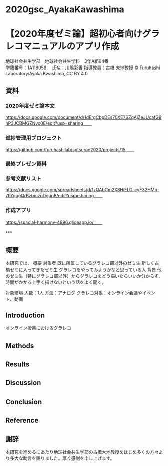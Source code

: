 # 2020gsc_AyakaKawashima
# 【2020年度ゼミ論】超初心者向けグラレコマニュアルのアプリ作成    
地球社会共生学部　地球社会共生学科　3年A組64番  
学籍番号：1A118058  　氏名：川嶋彩香
指導教員：古橋 大地教授 
© Furuhashi Laboratory/Ayaka Kwashima, CC BY 4.0

## 資料
### 2020年度ゼミ論本文　　
https://docs.google.com/document/d/1dErgCbpDEs70XE7SZqAjZeJUcafG9hP3JCBMGZNyc0E/edit?usp=sharing　　
### 進捗管理用プロジェクト
https://github.com/furuhashilab/sotsuron2020/projects/15　　
### 最終プレゼン資料　

### 参考文献リスト　　
https://docs.google.com/spreadsheets/d/1zQAbCm2X8HiELG-cyF32HMo-7hYqugQrBzbmzoDgup8/edit?usp=sharing　　
### 作成アプリ　　
https://spacial-harmony-4996.glideapp.io/　　

***　　

## 概要  
本研究では、
概要
対象者
既に所属しているグラレコ部以外のゼミ生
新しく古橋ゼミに入ってきたゼミ生
グラレコをやってみようかなと思っている人
背景
他のゼミ生（特にグラレコ部以外）からグラレコをどう描いたらいいか分からず、
時間がかかる上手く描けないという話をよく聞く。

対象環境
人数：1人
方法：アナログ
グラレコ対象：オンライン会議やイベント、動画

## Introduction
オンライン授業におけるグラレコ
## Methods　　

## Results　　

## Discussion　　

## Conclusion　　

## Reference　　

## 謝辞
本研究を進めるにあたり地球社会共生学部の古橋大地教授をはじめ多くの方々より多大な助言を賜りました。厚く感謝を申し上げます。
 
